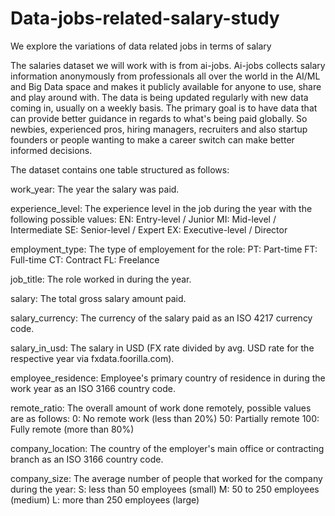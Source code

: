 # Data-jobs-related-salary-study
We explore the variations of data related jobs in terms of salary


The salaries dataset we will work with is from ai-jobs. Ai-jobs collects salary information anonymously from professionals all over the world in the AI/ML and Big Data space and makes it publicly available for anyone to use, share and play around with. The data is being updated regularly with new data coming in, usually on a weekly basis. The primary goal is to have data that can provide better guidance in regards to what's being paid globally. So newbies, experienced pros, hiring managers, recruiters and also startup founders or people wanting to make a career switch can make better informed decisions.

The dataset contains one table structured as follows:

work_year: The year the salary was paid.

experience_level: The experience level in the job during the year with the following possible values: EN: Entry-level / Junior MI: Mid-level / Intermediate SE: Senior-level / Expert EX: Executive-level / Director

employment_type: The type of employement for the role: PT: Part-time FT: Full-time CT: Contract FL: Freelance

job_title: The role worked in during the year.

salary: The total gross salary amount paid.

salary_currency: The currency of the salary paid as an ISO 4217 currency code.

salary_in_usd: The salary in USD (FX rate divided by avg. USD rate for the respective year via fxdata.foorilla.com).

employee_residence: Employee's primary country of residence in during the work year as an ISO 3166 country code.

remote_ratio: The overall amount of work done remotely, possible values are as follows: 0: No remote work (less than 20%) 50: Partially remote 100: Fully remote (more than 80%)

company_location: The country of the employer's main office or contracting branch as an ISO 3166 country code.

company_size: The average number of people that worked for the company during the year: S: less than 50 employees (small) M: 50 to 250 employees (medium) L: more than 250 employees (large)
